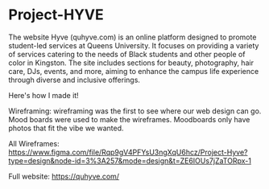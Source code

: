 # Project-HYVE

The website Hyve (quhyve.com) is an online platform designed to promote student-led services at Queens University. It focuses on providing a variety of services catering to the needs of Black students and other people of color in Kingston. The site includes sections for beauty, photography, hair care, DJs, events, and more, aiming to enhance the campus life experience through diverse and inclusive offerings.

Here's how I made it!

Wireframing: wireframing was the first to see where our web design can go. Mood boards were used to make the wireframes. Moodboards only have photos that fit the vibe we wanted.

All Wireframes: https://www.figma.com/file/Rqp9gV4PFYsU3ngXqU6hcz/Project-Hyve?type=design&node-id=3%3A257&mode=design&t=ZE6IOUs7jZaTORpx-1


Full website: https://quhyve.com/


